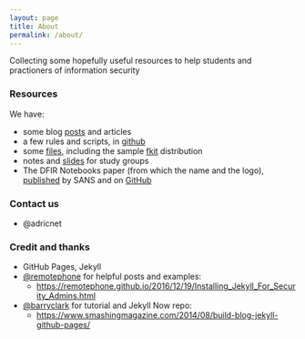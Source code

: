 ```yaml
---
layout: page
title: About
permalink: /about/
---
```


Collecting some hopefully useful resources to help students and practioners of information security

### Resources

We have:

* some blog [posts](http://www.dfirnotes.net/posts/)  and articles 
* a few rules and scripts, in [github](https://github.com/dfirnotes/rules/)
* some [files](http://dfirfiles.net/), including the sample [fkit](http://dfirfiles.net/fkit/) distribution 
* notes and [slides](http://dfirfiles.net/myslides/) for study groups
* The DFIR Notebooks paper (from which the name and the logo), [published](https://www.sans.org/reading-room/whitepapers/forensics/analysis-reporting-improvements-notebooks-36407) by SANS and on [GitHub](https://github.com/adricnet/dfirnotes/)

### Contact us

* @adricnet 

### Credit and thanks

* GitHub Pages, Jekyll
* [@remotephone](https://remotephone.github.io) for helpful posts and examples: 
  * https://remotephone.github.io/2016/12/19/Installing_Jekyll_For_Security_Admins.html
* [@barryclark](https://barryclark.github.io) for tutorial and Jekyll Now repo: 
  * https://www.smashingmagazine.com/2014/08/build-blog-jekyll-github-pages/
